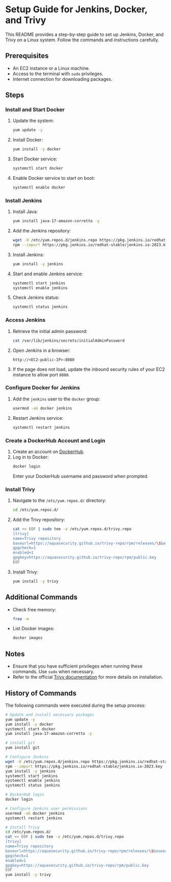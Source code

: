 # Setup Guide for Jenkins, Docker, and Trivy

This README provides a step-by-step guide to set up Jenkins, Docker, and Trivy on a Linux system. Follow the commands and instructions carefully.

## Prerequisites
- An EC2 instance or a Linux machine.
- Access to the terminal with `sudo` privileges.
- Internet connection for downloading packages.

## Steps

### Install and Start Docker
1. Update the system:
   ```bash
   yum update -y
   ```
2. Install Docker:
   ```bash
   yum install -y docker
   ```
3. Start Docker service:
   ```bash
   systemctl start docker
   ```
4. Enable Docker service to start on boot:
   ```bash
   systemctl enable docker
   ```

### Install Jenkins
1. Install Java:
   ```bash
   yum install java-17-amazon-corretto -y
   ```
2. Add the Jenkins repository:
   ```bash
   wget -O /etc/yum.repos.d/jenkins.repo https://pkg.jenkins.io/redhat-stable/jenkins.repo
   rpm --import https://pkg.jenkins.io/redhat-stable/jenkins.io-2023.key
   ```
3. Install Jenkins:
   ```bash
   yum install -y jenkins
   ```
4. Start and enable Jenkins service:
   ```bash
   systemctl start jenkins
   systemctl enable jenkins
   ```
5. Check Jenkins status:
   ```bash
   systemctl status jenkins
   ```

### Access Jenkins
1. Retrieve the initial admin password:
   ```bash
   cat /var/lib/jenkins/secrets/initialAdminPassword
   ```
2. Open Jenkins in a browser:
   ```
   http://<EC2-public-IP>:8080
   ```
3. If the page does not load, update the inbound security rules of your EC2 instance to allow port `8080`.

### Configure Docker for Jenkins
1. Add the `jenkins` user to the `docker` group:
   ```bash
   usermod -aG docker jenkins
   ```
2. Restart Jenkins service:
   ```bash
   systemctl restart jenkins
   ```

### Create a DockerHub Account and Login
1. Create an account on [DockerHub](https://hub.docker.com/).
2. Log in to Docker:
   ```bash
   docker login
   ```
   Enter your DockerHub username and password when prompted.

### Install Trivy
1. Navigate to the `/etc/yum.repos.d/` directory:
   ```bash
   cd /etc/yum.repos.d/
   ```
2. Add the Trivy repository:
   ```bash
   cat << EOF | sudo tee -a /etc/yum.repos.d/trivy.repo
   [trivy]
   name=Trivy repository
   baseurl=https://aquasecurity.github.io/trivy-repo/rpm/releases/\$basearch/
   gpgcheck=1
   enabled=1
   gpgkey=https://aquasecurity.github.io/trivy-repo/rpm/public.key
   EOF
   ```
3. Install Trivy:
   ```bash
   yum install -y trivy
   ```

## Additional Commands
- Check free memory:
  ```bash
  free -m
  ```
- List Docker images:
  ```bash
  docker images
  ```

## Notes
- Ensure that you have sufficient privileges when running these commands. Use `sudo` when necessary.
- Refer to the official [Trivy documentation](https://trivy.dev/latest/getting-started/installation/) for more details on installation.

## History of Commands
The following commands were executed during the setup process:

```bash
# Update and install necessary packages
yum update -y
yum install -y docker
systemctl start docker
yum install java-17-amazon-corretto -y

# install git
yum install git

# Configure Jenkins
wget -O /etc/yum.repos.d/jenkins.repo https://pkg.jenkins.io/redhat-stable/jenkins.repo
rpm --import https://pkg.jenkins.io/redhat-stable/jenkins.io-2023.key
yum install -y jenkins
systemctl start jenkins
systemctl enable jenkins
systemctl status jenkins

# DockerHub login
docker login

# Configure Jenkins user permissions
usermod -aG docker jenkins
systemctl restart jenkins

# Install Trivy
cd /etc/yum.repos.d/
cat << EOF | sudo tee -a /etc/yum.repos.d/trivy.repo
[trivy]
name=Trivy repository
baseurl=https://aquasecurity.github.io/trivy-repo/rpm/releases/\$basearch/
gpgcheck=1
enabled=1
gpgkey=https://aquasecurity.github.io/trivy-repo/rpm/public.key
EOF
yum install -y trivy
